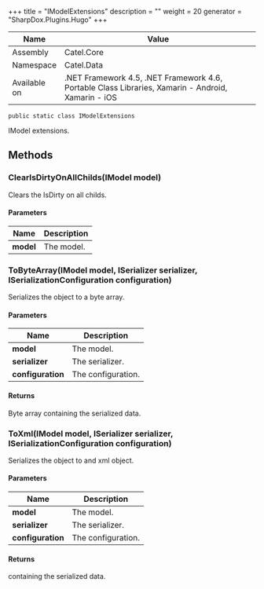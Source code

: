 

+++
title = "IModelExtensions" 
description = ""
weight = 20
generator = "SharpDox.Plugins.Hugo"
+++

Name|Value
---|---
Assembly|Catel.Core
Namespace|Catel.Data
Available on|.NET Framework 4.5, .NET Framework 4.6, Portable Class Libraries, Xamarin - Android, Xamarin - iOS

```
public static class IModelExtensions
```

IModel extensions.

## Methods

### ClearIsDirtyOnAllChilds(IModel model)

Clears the IsDirty on all childs.

#### Parameters

Name|Description
---|---
**model**|The model.

### ToByteArray(IModel model, ISerializer serializer, ISerializationConfiguration configuration)

Serializes the object to a byte array.

#### Parameters

Name|Description
---|---
**model**|The model.
**serializer**|The serializer.
**configuration**|The configuration.

#### Returns

Byte array containing the serialized data.

### ToXml(IModel model, ISerializer serializer, ISerializationConfiguration configuration)

Serializes the object to and xml object.

#### Parameters

Name|Description
---|---
**model**|The model.
**serializer**|The serializer.
**configuration**|The configuration.

#### Returns

containing the serialized data.

